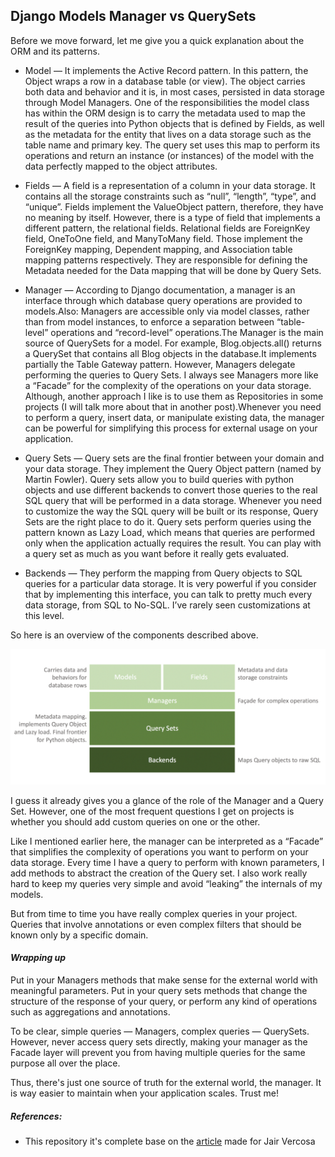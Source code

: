 ## Django Models Manager vs QuerySets


Before we move forward, let me give you a quick explanation about the ORM and its patterns.

- Model — It implements the Active Record pattern. In this pattern, the Object wraps a row in a database table (or view). The object carries both data and behavior and it is, in most cases, persisted in data storage through Model Managers. One of the responsibilities the model class has within the ORM design is to carry the metadata used to map the result of the queries into Python objects that is defined by Fields, as well as the metadata for the entity that lives on a data storage such as the table name and primary key. The query set uses this map to perform its operations and return an instance (or instances) of the model with the data perfectly mapped to the object attributes.

- Fields — A field is a representation of a column in your data storage. It contains all the storage constraints such as “null”, “length”, “type”, and “unique”.
Fields implement the ValueObject pattern, therefore, they have no meaning by itself. However, there is a type of field that implements a different pattern, the relational fields.
Relational fields are ForeignKey field, OneToOne field, and ManyToMany field. Those implement the ForeignKey mapping, Dependent mapping, and Association table mapping patterns respectively. They are responsible for defining the Metadata needed for the Data mapping that will be done by Query Sets.

- Manager — According to Django documentation, a manager is an interface through which database query operations are provided to models.Also:
  Managers are accessible only via model classes, rather than from model instances, to enforce a separation between “table-level” operations and “record-level” operations.The Manager is the main source of QuerySets for a model. For example, Blog.objects.all() returns a QuerySet that contains all Blog objects in the database.It implements partially the Table Gateway pattern. However, Managers delegate performing the queries to Query Sets.
I always see Managers more like a “Facade” for the complexity of the operations on your data storage. Although, another approach I like is to use them as Repositories in some projects (I will talk more about that in another post).Whenever you need to perform a query, insert data, or manipulate existing data, the manager can be powerful for simplifying this process for external usage on your application.

- Query Sets — Query sets are the final frontier between your domain and your data storage. They implement the Query Object pattern (named by Martin Fowler). Query sets allow you to build queries with python objects and use different backends to convert those queries to the real SQL query that will be performed in a data storage.
Whenever you need to customize the way the SQL query will be built or its response, Query Sets are the right place to do it.
Query sets perform queries using the pattern known as Lazy Load, which means that queries are performed only when the application actually requires the result. You can play with a query set as much as you want before it really gets evaluated.

- Backends — They perform the mapping from Query objects to SQL queries for a particular data storage. It is very powerful if you consider that by implementing this interface, you can talk to pretty much every data storage, from SQL to No-SQL. I’ve rarely seen customizations at this level.


So here is an overview of the components described above.


![Overview of the components described above](/manager_view.png "Components")


I guess it already gives you a glance of the role of the Manager and a Query Set. However, one of the most frequent questions I get on projects is whether you should add custom queries on one or the other.

Like I mentioned earlier here, the manager can be interpreted as a “Facade” that simplifies the complexity of operations you want to perform on your data storage. Every time I have a query to perform with known parameters, I add methods to abstract the creation of the Query set. I also work really hard to keep my queries very simple and avoid “leaking” the internals of my models.

But from time to time you have really complex queries in your project. Queries that involve annotations or even complex filters that should be known only by a specific domain.














#### ***Wrapping up***
Put in your Managers methods that make sense for the external world with meaningful parameters. Put in your query sets methods that change the structure of the response of your query, or perform any kind of operations such as aggregations and annotations.

To be clear, simple queries — Managers, complex queries — QuerySets. However, never access query sets directly, making your manager as the Facade layer will prevent you from having multiple queries for the same purpose all over the place. 

Thus, there's just one source of truth for the external world, the manager. It is way easier to maintain when your application scales. Trust me!




##### References:

- This repository it's complete base on the [article](https://jairvercosa.medium.com/manger-vs-query-sets-in-django-e9af7ed744e0) made for Jair Vercosa 
